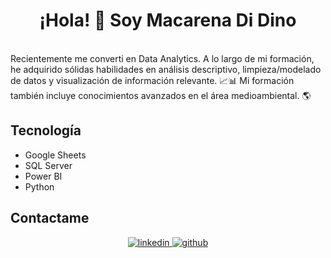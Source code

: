 
# <div align="center">¡Hola! 👋 Soy Macarena Di Dino</div>  
  

<br/>  
Recientemente me converti en Data Analytics. A lo largo de mi formación, he adquirido sólidas habilidades en análisis descriptivo, limpieza/modelado de datos y visualización de información relevante. 📈📊 Mi formación también incluye conocimientos avanzados en el área medioambiental. 🌎


## Tecnología
* Google Sheets
* SQL Server
* Power BI
* Python


## Contactame 
<div align="center">
<a href="https://linkedin.com/in/www.linkedin.com/in/macarena-di-dino-2641772b7" target="_blank">
<img src=https://img.shields.io/badge/linkedin-%231E77B5.svg?&style=for-the-badge&logo=linkedin&logoColor=white alt=linkedin style="margin-bottom: 5px;" />
</a>
<a href="https://github.com/https://github.com/MacaDiDino" target="_blank">
<img src=https://img.shields.io/badge/github-%2324292e.svg?&style=for-the-badge&logo=github&logoColor=white alt=github style="margin-bottom: 5px;" />
</a>  
</div>  
  

<br/>

